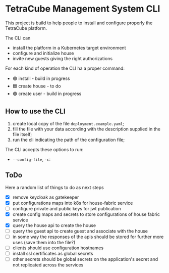 # TetraCube Management System CLI

This project is build to help people to install and configure properly the
TetraCube platform.

The CLI can
* install the platform in a Kubernetes target environment
* configure and initialize house
* invite new guests giving the right authorizations

For each kind of operation the CLI ha a proper command:
* 🟢 install - build in progress
* 🟦 create house - to do
* 🟢 create user - build in progress

## How to use the CLI

1. create local copy of the file `deployment.example.yaml`;
2. fill the file with your data according with the description supplied in the
file itself;
3. run the cli indicating the path of the configuration file;

The CLI accepts these options to run:
* `--config-file`, `-c`: 

## ToDo

Here a random list of things to do as next steps
 - [x] remove keycloak as gatekeeper
 - [x] put configurations maps into k8s for house-fabric service
 - [ ] configure private and public keys for jwt publication
 - [x] create config maps and secrets to store configurations of house fabric service
 - [x] query the house api to create the house
 - [ ] query the guest api to create guest and associate with the house
 - [ ] in some way the responses of the apis should be stored for further more uses (save them into the file?)
 - [ ] clients should use configuration hostnames
 - [ ] install ssl certificates as global secrets
 - [ ] other secrets should be global secrets on the application's secret and not replicated across the services